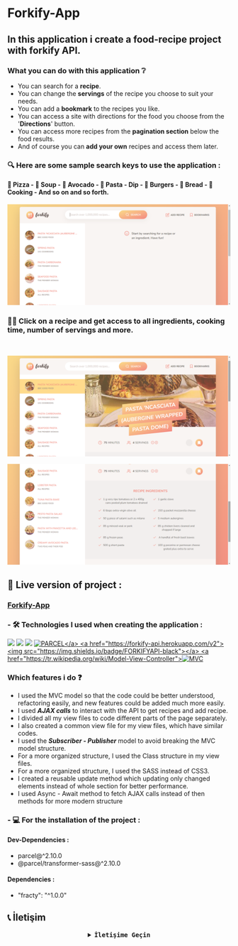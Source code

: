 # Forkify-App
<!--Bu uygulamada bir yemek tarif uygulamasını The Complate Javascript Course - 'Jonas Schmedtmann' eşliğinde  oluşturdum.-->
## In this application i create a food-recipe project with forkify API.
### What you can do with this application ❔
* You can search for a **recipe**.
* You can change the **servings** of the recipe you choose to suit your needs.
* You can add a **bookmark** to the recipes you like.
* You can access a site with directions for the food you choose from the '**Directions**' button.
* You can access more recipes from the **pagination section** below the food results.
* And of course you can **add your own** recipes and access them later.

### 🔍 Here are some sample search keys to use the application :
#### 🍕 Pizza - 🍜 Soup - 🥑 Avocado - 🍝 Pasta - Dip - 🍔 Burgers - 🍞 Bread - 🍳 Cooking - And so on and so forth.

![Forkify-App](src/img/Forkify-Search.png)
<br>
### 👩‍🍳 Click on a recipe and get access to all ingredients, cooking time, number of servings and more.
<br>

![Forkify-App](src/img/Forkify-Recipe-Opened.png)

![Forkify-App](src/img/Forkify-Recipe-Ingredients.png)

## 🔴 Live version of project :
 <h3><a href="https://forkify-app-kadir.netlify.app/">Forkify-App</a></h3>

### - 🛠 Technologies I used when creating the application :
 <img src="https://img.shields.io/badge/-JavaScript-black?style=flat&logo=javascript"/> <img src="https://img.shields.io/badge/-SCSS-pink?style=flat&logo=scss"/> <img src="https://img.shields.io/badge/-HTML5-E34F26?style=flat&logo=html5&logoColor=white"> <a href="https://parceljs.org/">![PARCEL](https://img.shields.io/badge/-PARCEL-orange?style=flat&logo=parcel")</a> <a href="https://forkify-api.herokuapp.com/v2"><img src="https://img.shields.io/badge/FORKIFYAPI-black"></a> <a href="https://tr.wikipedia.org/wiki/Model-View-Controller">![MVC](https://img.shields.io/badge/-MVC-white)</a>

###  Which features i do ❓
* I used the MVC model so that the code could be better understood, refactoring easily, and new features could be added much more easily.
* I used ***AJAX calls*** to interact with the API to get recipes and add recipe.
* I divided all my view files to code different parts of the page separately. 
* I also created a common view file for my view files, which have similar codes.
* I used the ***Subscriber - Publisher*** model to avoid breaking the MVC model structure.
* For a more organized structure, I used the Class structure in my view files.
* For a more organized structure, I used the SASS instead of CSS3.
* I created a reusable update method which updating only changed elements instead of whole section for better performance.
* I used Async - Await method to fetch AJAX calls instead of then methods for more modern structure

### - 💻 For the installation of the project :
#### Dev-Dependencies :
* parcel@^2.10.0
* @parcel/transformer-sass@^2.10.0
#### Dependencies :
* "fracty": "^1.0.0"

## 📞 İletişim

<!-- <img src="https://raw.githubusercontent.com/TanZng/TanZng/master/assets/hollor_knight3.gif" width="200"/>  --> 

 <details align="center">
   <summary><b> <samp> İletişime Geçin </samp></b></summary>
   <br>
   <samp>
   <b><h2 style="color: #fc6203">KADIR&nbsp;KARABACAK </h2></b>
   <img src="https://media.giphy.com/media/qgQUggAC3Pfv687qPC/giphy.gif" width="250"/>
     <br>
     Projenin Linki: <a href="">Forkify-App</a>
     <br>
     <br>
     LinkedIn: <a href="https://www.linkedin.com/in/kadir-karabacak-/"> LinkedIn Hesabım</a>
     <br>
     Instagram: <a href="https://www.instagram.com/kadir_krbck_/"> Instagram Hesabım</a>
     <br>
     Mail Adresim: <a href="#"> kadirht@hotmail.com</a>
   </samp>
 </details>

